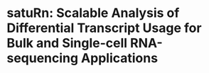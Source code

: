 # satuRn: Scalable Analysis of Differential Transcript Usage for Bulk and Single-cell RNA-sequencing Applications
